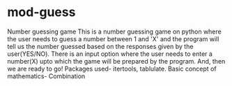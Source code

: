 # mod-guess
Number guessing game
This is a number guessing game on python where the user needs to guess a number between 1 and 'X' and the program will tell us the number guessed based on the responses given by the user(YES/NO). There is an input option where the user needs to enter a number(X) upto which the game will be prepared by the program. And, then we are ready to go!
Packages used- itertools, tablulate.
Basic concept of mathematics- Combination
